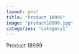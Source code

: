 ```yaml
---
layout: post
title: "Product 18999"
image: "product18999.jpg"
categories: "category1"
---
```

Product 18999

